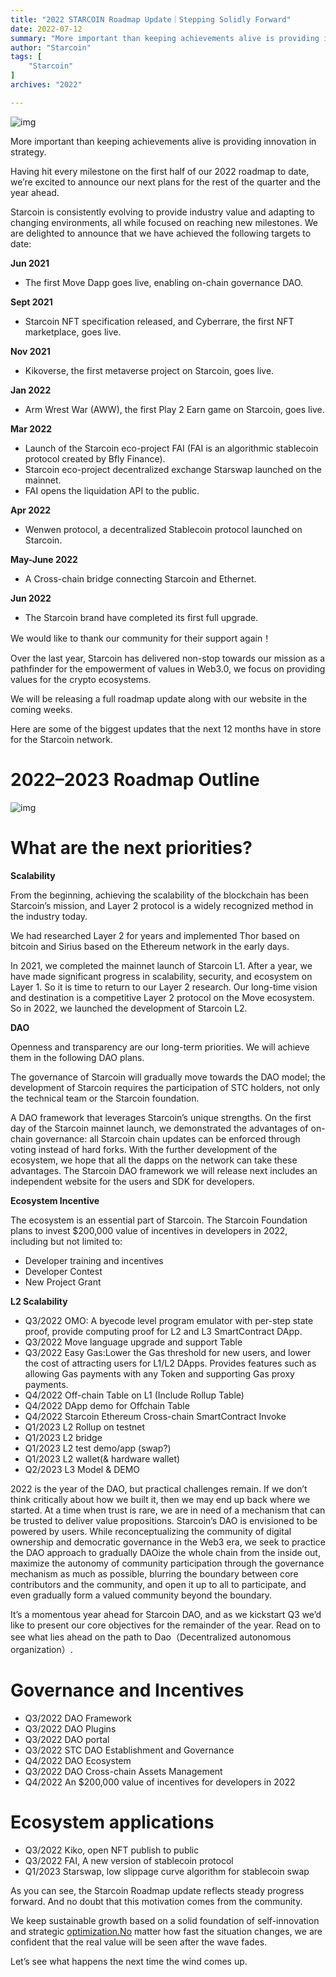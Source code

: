 ```yaml
---
title: "2022 STARCOIN Roadmap Update｜Stepping Solidly Forward"
date: 2022-07-12
summary: "More important than keeping achievements alive is providing innovation in strategy. Having hit every milestone on the first half of our 2022 roadmap..."
author: "Starcoin"
tags: [
    "Starcoin"
]
archives: "2022"

---
```


![img](/images/hackathon/2022-1.png)

More important than keeping achievements alive is providing innovation in strategy.

Having hit every milestone on the first half of our 2022 roadmap to date, we’re excited to announce our next plans for the rest of the quarter and the year ahead.

Starcoin is consistently evolving to provide industry value and adapting to changing environments, all while focused on reaching new milestones. We are delighted to announce that we have achieved the following targets to date:

**Jun 2021**

- The first Move Dapp goes live, enabling on-chain governance DAO.

**Sept 2021**

- Starcoin NFT specification released, and Cyberrare, the first NFT marketplace, goes live.

**Nov 2021**

- Kikoverse, the first metaverse project on Starcoin, goes live.

**Jan 2022**

- Arm Wrest War (AWW), the first Play 2 Earn game on Starcoin, goes live.

**Mar 2022**

- Launch of the Starcoin eco-project FAI (FAI is an algorithmic stablecoin protocol created by Bfly Finance).
- Starcoin eco-project decentralized exchange Starswap launched on the mainnet.
- FAI opens the liquidation API to the public.

**Apr 2022**

- Wenwen protocol, a decentralized Stablecoin protocol launched on Starcoin.

**May-June 2022**

- A Cross-chain bridge connecting Starcoin and Ethernet.

**Jun 2022**

- The Starcoin brand have completed its first full upgrade.

We would like to thank our community for their support again！

Over the last year, Starcoin has delivered non-stop towards our mission as a pathfinder for the empowerment of values in Web3.0, we focus on providing values for the crypto ecosystems.

We will be releasing a full roadmap update along with our website in the coming weeks.

Here are some of the biggest updates that the next 12 months have in store for the Starcoin network.

# 2022–2023 Roadmap Outline

![img](/images/hackathon/2022-2.jpeg)

# What are the next priorities?

**Scalability**

From the beginning, achieving the scalability of the blockchain has been Starcoin’s mission, and Layer 2 protocol is a widely recognized method in the industry today.

We had researched Layer 2 for years and implemented Thor based on bitcoin and Sirius based on the Ethereum network in the early days.

In 2021, we completed the mainnet launch of Starcoin L1. After a year, we have made significant progress in scalability, security, and ecosystem on Layer 1. So it is time to return to our Layer 2 research. Our long-time vision and destination is a competitive Layer 2 protocol on the Move ecosystem. So in 2022, we launched the development of Starcoin L2.

**DAO**

Openness and transparency are our long-term priorities. We will achieve them in the following DAO plans.

The governance of Starcoin will gradually move towards the DAO model; the development of Starcoin requires the participation of STC holders, not only the technical team or the Starcoin foundation.

A DAO framework that leverages Starcoin’s unique strengths. On the first day of the Starcoin mainnet launch, we demonstrated the advantages of on-chain governance: all Starcoin chain updates can be enforced through voting instead of hard forks. With the further development of the ecosystem, we hope that all the dapps on the network can take these advantages. The Starcoin DAO framework we will release next includes an independent website for the users and SDK for developers.

**Ecosystem Incentive**

The ecosystem is an essential part of Starcoin. The Starcoin Foundation plans to invest $200,000 value of incentives in developers in 2022, including but not limited to:

- Developer training and incentives
- Developer Contest
- New Project Grant

**L2 Scalability**

- Q3/2022 OMO: A byecode level program emulator with per-step state proof, provide computing proof for L2 and L3 SmartContract DApp.
- Q3/2022 Move language upgrade and support Table
- Q3/2022 Easy Gas:Lower the Gas threshold for new users, and lower the cost of attracting users for L1/L2 DApps. Provides features such as allowing Gas payments with any Token and supporting Gas proxy payments.
- Q4/2022 Off-chain Table on L1 (Include Rollup Table)
- Q4/2022 DApp demo for Offchain Table
- Q4/2022 Starcoin Ethereum Cross-chain SmartContract Invoke
- Q1/2023 L2 Rollup on testnet
- Q1/2023 L2 bridge
- Q1/2023 L2 test demo/app (swap?)
- Q1/2023 L2 wallet(& hardware wallet)
- Q2/2023 L3 Model & DEMO

2022 is the year of the DAO, but practical challenges remain. If we don’t think critically about how we built it, then we may end up back where we started. At a time when trust is rare, we are in need of a mechanism that can be trusted to deliver value propositions. Starcoin’s DAO is envisioned to be powered by users. While reconceptualizing the community of digital ownership and democratic governance in the Web3 era, we seek to practice the DAO approach to gradually DAOize the whole chain from the inside out, maximize the autonomy of community participation through the governance mechanism as much as possible, blurring the boundary between core contributors and the community, and open it up to all to participate, and even gradually form a valued community beyond the boundary.

It’s a momentous year ahead for Starcoin DAO, and as we kickstart Q3 we’d like to present our core objectives for the remainder of the year. Read on to see what lies ahead on the path to Dao（Decentralized autonomous organization）.

# Governance and Incentives

- Q3/2022 DAO Framework
- Q3/2022 DAO Plugins
- Q3/2022 DAO portal
- Q3/2022 STC DAO Establishment and Governance
- Q4/2022 DAO Ecosystem
- Q3/2022 DAO Cross-chain Assets Management
- Q4/2022 An $200,000 value of incentives for developers in 2022

# Ecosystem applications

- Q3/2022 Kiko, open NFT publish to public
- Q3/2022 FAI, A new version of stablecoin protocol
- Q1/2023 Starswap, low slippage curve algorithm for stablecoin swap

As you can see, the Starcoin Roadmap update reflects steady progress forward. And no doubt that this motivation comes from the community.

We keep sustainable growth based on a solid foundation of self-innovation and strategic [optimization.No](http://optimization.no/) matter how fast the situation changes, we are confident that the real value will be seen after the wave fades.

Let’s see what happens the next time the wind comes up.